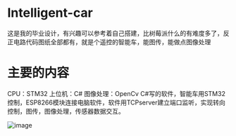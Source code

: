 # Intelligent-car
这是我的毕业设计，有兴趣可以参考着自己搭建，比树莓派什么的有难度多了，反正电路代码图纸全部都有，就是个遥控的智能车，能图传，能做点图像处理
# 主要的内容
CPU：STM32
上位机：C#
图像处理：OpenCv
C#写的软件，智能车用STM32控制，ESP8266模块连接电脑软件，软件用TCPserver建立端口监听，实现转向控制，图传，图像处理，传感器数据交互。

![image](https://github.com/StarkGuo/Intelligent-car/blob/master/IMG20160603193410.jpg)
